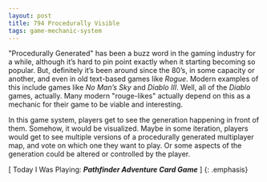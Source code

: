 ```yaml
---
layout: post
title: 794 Procedurally Visible
tags: game-mechanic-system
---
```

"Procedurally Generated" has been a buzz word in the gaming industry for a while, although it’s hard to pin point exactly when it starting becoming so popular.  But, definitely it’s been around since the 80’s, in some capacity or another, and even in old text-based games like *Rogue*.  Modern examples of this include games like *No Man’s Sky* and *Diablo III*. Well, all of the *Diablo* games, actually.  Many modern "rouge-likes" actually depend on this as a mechanic for their game to be viable and interesting.

In this game system, players get to see the generation happening in front of them.  Somehow, it would be visualized.  Maybe in some iteration, players would get to see multiple versions of a procedurally generated multiplayer map, and vote on which one they want to play.  Or some aspects of the generation could be altered or controlled by the player.

[ Today I Was Playing: ***Pathfinder Adventure Card Game*** ]
{: .emphasis}

